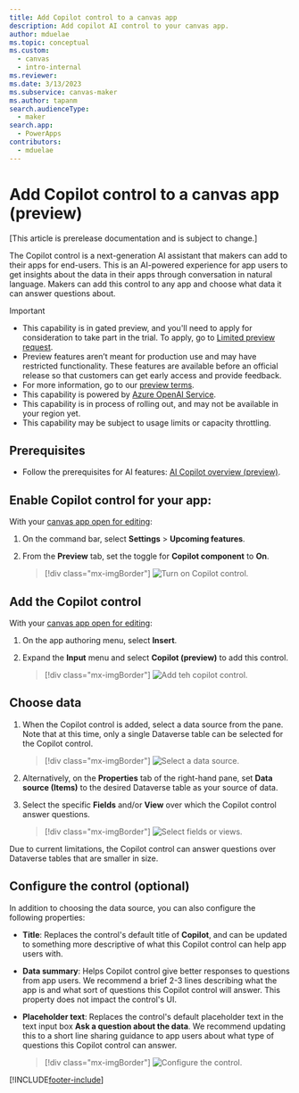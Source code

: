 ```yaml
---
title: Add Copilot control to a canvas app
description: Add copilot AI control to your canvas app.
author: mduelae
ms.topic: conceptual
ms.custom: 
  - canvas
  - intro-internal
ms.reviewer: 
ms.date: 3/13/2023
ms.subservice: canvas-maker
ms.author: tapanm
search.audienceType: 
  - maker
search.app: 
  - PowerApps
contributors:
  - mduelae
---
```


# Add Copilot control to a canvas app (preview)

[This article is prerelease documentation and is subject to change.]

The Copilot control is a next-generation AI assistant that makers can add to their apps for end-users. This is an AI-powered experience for app users to get insights about the data in their apps through conversation in natural language. Makers can add this control to any app and choose what data it can answer questions about.

> [!IMPORTANT]
> - This capability is in gated preview, and you'll need to apply for consideration to take part in the trial. To apply, go to [Limited preview request](https://go.microsoft.com/fwlink/?linkid=2227838).
> - Preview features aren’t meant for production use and may have restricted functionality. These features are available before an official release so that customers can get early access and provide feedback.
> - For more information, go to our [preview terms](https://go.microsoft.com/fwlink/?linkid=2189520).
> - This capability is powered by [ Azure OpenAI Service](/azure/cognitive-services/openai/overview).
> - This capability is in process of rolling out, and may not be available in your region yet.
> - This capability  may be subject to usage limits or capacity throttling.


## Prerequisites

- Follow the prerequisites for AI features: [AI Copilot overview (preview)](ai-overview.md).


## Enable Copilot control for your app:

With your [canvas app open for editing](edit-app.md):

1. On the command bar, select **Settings** > **Upcoming features**.
2. From the **Preview** tab, set the toggle for **Copilot component** to **On**.

   > [!div class="mx-imgBorder"]
   > ![Turn on Copilot control.](media/copilot/copilot-1.png)

## Add the Copilot control

With your [canvas app open for editing](edit-app.md):

1. On the app authoring menu, select **Insert**.
2. Expand the **Input** menu and select **Copilot (preview)** to add this control.

   > [!div class="mx-imgBorder"]
   > ![Add teh copilot control.](media/copilot/copilot-2.png)

## Choose data

1. When the Copilot control is added, select a data source from the pane. Note that at this time, only a single Dataverse table can be selected for the Copilot control.

   > [!div class="mx-imgBorder"]
   > ![Select a data source.](media/copilot/copilot-3.png)

2. Alternatively, on the **Properties** tab of the right-hand pane, set **Data source (Items)** to the desired Dataverse table as your source of data.

3. Select the specific **Fields** and/or **View** over which the Copilot control answer questions.

   > [!div class="mx-imgBorder"]
   > ![Select fields or views.](media/copilot/copilot-4.png)

Due to current limitations, the Copilot control can answer questions over Dataverse tables that are smaller in size.

## Configure the control (optional)

In addition to choosing the data source, you can also configure the following properties:

- **Title**: Replaces the control's default title of **Copilot**, and can be updated to something more descriptive of what this Copilot control can help app users with.

- **Data summary**: Helps Copilot control give better responses to questions from app users. We recommend a brief 2-3 lines describing what the app is and what sort of questions this Copilot control will answer. This property does not impact the control's UI.

- **Placeholder text**: Replaces the control's default placeholder text in the text input box **Ask a question about the data**. We recommend updating this to a short line sharing guidance to app users about what type of questions this Copilot control can answer.

   > [!div class="mx-imgBorder"]
   > ![Configure the control.](media/copilot/copilot-5.png)









[!INCLUDE[footer-include](../../includes/footer-banner.md)]
